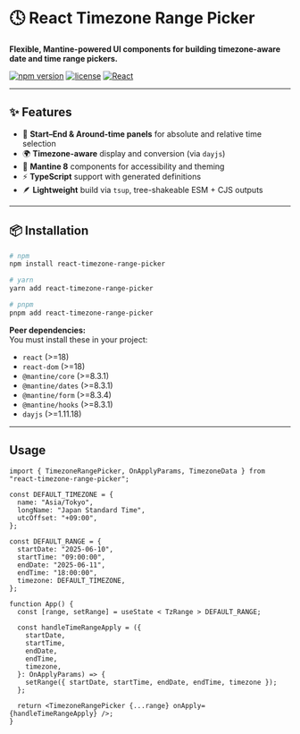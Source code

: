 # 🕓 React Timezone Range Picker

**Flexible, Mantine-powered UI components for building timezone-aware date and time range pickers.**

[![npm version](https://img.shields.io/npm/v/react-timezone-range-picker?color=blue&label=npm)](https://www.npmjs.com/package/react-timezone-range-picker)
[![license](https://img.shields.io/badge/license-MIT-green.svg)](LICENSE)
[![React](https://img.shields.io/badge/react-18%2B-61dafb?logo=react)](https://react.dev)

---

## ✨ Features

- 📅 **Start–End & Around-time panels** for absolute and relative time selection
- 🌍 **Timezone-aware** display and conversion (via `dayjs`)
- 🎨 **Mantine 8** components for accessibility and theming
- ⚡️ **TypeScript** support with generated definitions
- 🪶 **Lightweight** build via `tsup`, tree-shakeable ESM + CJS outputs

---

## 📦 Installation

```bash
# npm
npm install react-timezone-range-picker

# yarn
yarn add react-timezone-range-picker

# pnpm
pnpm add react-timezone-range-picker
```

**Peer dependencies:**  
You must install these in your project:

- `react` (>=18)
- `react-dom` (>=18)
- `@mantine/core` (>=8.3.1)
- `@mantine/dates` (>=8.3.1)
- `@mantine/form` (>=8.3.4)
- `@mantine/hooks` (>=8.3.1)
- `dayjs` (>=1.11.18)

---

## Usage

```tsx
import { TimezoneRangePicker, OnApplyParams, TimezoneData } from "react-timezone-range-picker";

const DEFAULT_TIMEZONE = {
  name: "Asia/Tokyo",
  longName: "Japan Standard Time",
  utcOffset: "+09:00",
};

const DEFAULT_RANGE = {
  startDate: "2025-06-10",
  startTime: "09:00:00",
  endDate: "2025-06-11",
  endTime: "18:00:00",
  timezone: DEFAULT_TIMEZONE,
};

function App() {
  const [range, setRange] = useState < TzRange > DEFAULT_RANGE;

  const handleTimeRangeApply = ({
    startDate,
    startTime,
    endDate,
    endTime,
    timezone,
  }: OnApplyParams) => {
    setRange({ startDate, startTime, endDate, endTime, timezone });
  };

  return <TimezoneRangePicker {...range} onApply={handleTimeRangeApply} />;
}
```
